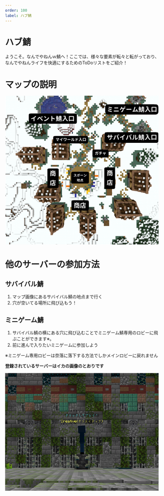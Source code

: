 ```yaml
---
order: 100
label: ハブ鯖
---
```


# ハブ鯖
ようこそ。なんでやねんｗ鯖へ！ここでは、様々な要素が転々と転がっており、なんでやねんライフを快適にするためのToDoリストをご紹介！
# マップの説明
<img src="/image/lobby-map1.png" width="500">

# 他のサーバーの参加方法
## サバイバル鯖
1. マップ画像にあるサバイバル鯖の地点まで行く
2. 穴が空いてる場所に飛び込もう！

## ミニゲーム鯖
1. サバイバル鯖の横にある穴に飛び込むことでミニゲーム鯖専用のロビーに飛ぶことができます※。
2. 前に進んで入りたいミニゲームに参加しよう

※ミニゲーム専用ロビーは奈落に落下する方法でしかメインロビーに戻れません

**登録されているサーバーはイカの画像のとおりです**

<img src="image/lobby2.png" width="500">
